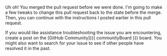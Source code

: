 Uh oh! You merged the pull request before we were done. I'm going to make a few tweaks to change this pull request back to the state before the merge. Then, you can continue with the instructions I posted earlier in this pull request.

If you would like assistance troubleshooting the issue you are encountering, create a post on the [GitHub Community]({{ communityBoard }}) board. You might also want to search for your issue to see if other people have resolved it in the past.